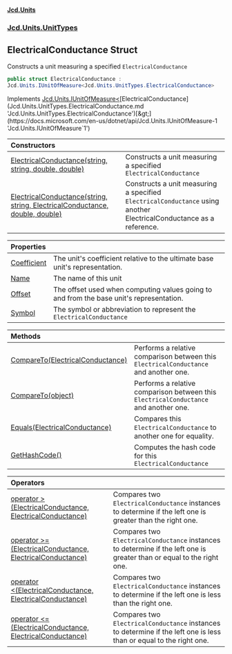 #### [Jcd.Units](index.md 'index')
### [Jcd.Units.UnitTypes](Jcd.Units.UnitTypes.md 'Jcd.Units.UnitTypes')

## ElectricalConductance Struct

Constructs a unit measuring a specified `ElectricalConductance`

```csharp
public struct ElectricalConductance :
Jcd.Units.IUnitOfMeasure<Jcd.Units.UnitTypes.ElectricalConductance>
```

Implements [Jcd.Units.IUnitOfMeasure&lt;](https://docs.microsoft.com/en-us/dotnet/api/Jcd.Units.IUnitOfMeasure-1 'Jcd.Units.IUnitOfMeasure`1')[ElectricalConductance](Jcd.Units.UnitTypes.ElectricalConductance.md 'Jcd.Units.UnitTypes.ElectricalConductance')[&gt;](https://docs.microsoft.com/en-us/dotnet/api/Jcd.Units.IUnitOfMeasure-1 'Jcd.Units.IUnitOfMeasure`1')

| Constructors | |
| :--- | :--- |
| [ElectricalConductance(string, string, double, double)](Jcd.Units.UnitTypes.ElectricalConductance.ElectricalConductance(string,string,double,double).md 'Jcd.Units.UnitTypes.ElectricalConductance.ElectricalConductance(string, string, double, double)') | Constructs a unit measuring a specified `ElectricalConductance` |
| [ElectricalConductance(string, string, ElectricalConductance, double, double)](Jcd.Units.UnitTypes.ElectricalConductance.ElectricalConductance(string,string,Jcd.Units.UnitTypes.ElectricalConductance,double,double).md 'Jcd.Units.UnitTypes.ElectricalConductance.ElectricalConductance(string, string, Jcd.Units.UnitTypes.ElectricalConductance, double, double)') | Constructs a unit measuring a specified `ElectricalConductance` using another ElectricalConductance as a reference. |

| Properties | |
| :--- | :--- |
| [Coefficient](Jcd.Units.UnitTypes.ElectricalConductance.Coefficient.md 'Jcd.Units.UnitTypes.ElectricalConductance.Coefficient') | The unit's coefficient relative to the ultimate base unit's representation. |
| [Name](Jcd.Units.UnitTypes.ElectricalConductance.Name.md 'Jcd.Units.UnitTypes.ElectricalConductance.Name') | The name of this unit |
| [Offset](Jcd.Units.UnitTypes.ElectricalConductance.Offset.md 'Jcd.Units.UnitTypes.ElectricalConductance.Offset') | The offset used when computing values going to and from the base unit's representation. |
| [Symbol](Jcd.Units.UnitTypes.ElectricalConductance.Symbol.md 'Jcd.Units.UnitTypes.ElectricalConductance.Symbol') | The symbol or abbreviation to represent the `ElectricalConductance` |

| Methods | |
| :--- | :--- |
| [CompareTo(ElectricalConductance)](Jcd.Units.UnitTypes.ElectricalConductance.CompareTo(Jcd.Units.UnitTypes.ElectricalConductance).md 'Jcd.Units.UnitTypes.ElectricalConductance.CompareTo(Jcd.Units.UnitTypes.ElectricalConductance)') | Performs a relative comparison between this `ElectricalConductance` and another one. |
| [CompareTo(object)](Jcd.Units.UnitTypes.ElectricalConductance.CompareTo(object).md 'Jcd.Units.UnitTypes.ElectricalConductance.CompareTo(object)') | Performs a relative comparison between this `ElectricalConductance` and another one. |
| [Equals(ElectricalConductance)](Jcd.Units.UnitTypes.ElectricalConductance.Equals(Jcd.Units.UnitTypes.ElectricalConductance).md 'Jcd.Units.UnitTypes.ElectricalConductance.Equals(Jcd.Units.UnitTypes.ElectricalConductance)') | Compares this `ElectricalConductance` to another one for equality. |
| [GetHashCode()](Jcd.Units.UnitTypes.ElectricalConductance.GetHashCode().md 'Jcd.Units.UnitTypes.ElectricalConductance.GetHashCode()') | Computes the hash code for this `ElectricalConductance` |

| Operators | |
| :--- | :--- |
| [operator &gt;(ElectricalConductance, ElectricalConductance)](Jcd.Units.UnitTypes.ElectricalConductance.op_GreaterThan(Jcd.Units.UnitTypes.ElectricalConductance,Jcd.Units.UnitTypes.ElectricalConductance).md 'Jcd.Units.UnitTypes.ElectricalConductance.op_GreaterThan(Jcd.Units.UnitTypes.ElectricalConductance, Jcd.Units.UnitTypes.ElectricalConductance)') | Compares two `ElectricalConductance` instances to determine if the left one is greater than the right one. |
| [operator &gt;=(ElectricalConductance, ElectricalConductance)](Jcd.Units.UnitTypes.ElectricalConductance.op_GreaterThanOrEqual(Jcd.Units.UnitTypes.ElectricalConductance,Jcd.Units.UnitTypes.ElectricalConductance).md 'Jcd.Units.UnitTypes.ElectricalConductance.op_GreaterThanOrEqual(Jcd.Units.UnitTypes.ElectricalConductance, Jcd.Units.UnitTypes.ElectricalConductance)') | Compares two `ElectricalConductance` instances to determine if the left one is greater than or equal to the right one. |
| [operator &lt;(ElectricalConductance, ElectricalConductance)](Jcd.Units.UnitTypes.ElectricalConductance.op_LessThan(Jcd.Units.UnitTypes.ElectricalConductance,Jcd.Units.UnitTypes.ElectricalConductance).md 'Jcd.Units.UnitTypes.ElectricalConductance.op_LessThan(Jcd.Units.UnitTypes.ElectricalConductance, Jcd.Units.UnitTypes.ElectricalConductance)') | Compares two `ElectricalConductance` instances to determine if the left one is less than the right one. |
| [operator &lt;=(ElectricalConductance, ElectricalConductance)](Jcd.Units.UnitTypes.ElectricalConductance.op_LessThanOrEqual(Jcd.Units.UnitTypes.ElectricalConductance,Jcd.Units.UnitTypes.ElectricalConductance).md 'Jcd.Units.UnitTypes.ElectricalConductance.op_LessThanOrEqual(Jcd.Units.UnitTypes.ElectricalConductance, Jcd.Units.UnitTypes.ElectricalConductance)') | Compares two `ElectricalConductance` instances to determine if the left one is less than or equal to the right one. |
